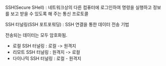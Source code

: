 SSH(Secure SHell)
: 네트워크상의 다른 컴퓨터에 로그인하여 명령을 실행하고 정보를 보고 받을 수 있도록 해 주는 통신 프로토콜

SSH 터널링(SSH 포트포워딩)
: SSH 연결을 통한 데이터 전송 기법

전송되는 데이터는 모두 암호화됨.

- 로컬 SSH 터널링 : 로컬 -> 원격지
- 리모트 SSH 터널링 : 원격지 -> 로컬
- 다이나믹 SSH 터널링 : 로컬 - 원격지